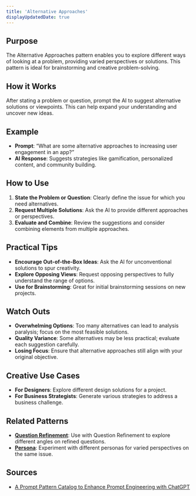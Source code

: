 ```yaml
---
title: 'Alternative Approaches'
displayUpdatedDate: true
---
```


## Purpose
The Alternative Approaches pattern enables you to explore different ways of looking at a problem, providing varied perspectives or solutions. This pattern is ideal for brainstorming and creative problem-solving.

## How it Works
After stating a problem or question, prompt the AI to suggest alternative solutions or viewpoints. This can help expand your understanding and uncover new ideas.

## Example
- **Prompt**: “What are some alternative approaches to increasing user engagement in an app?”
- **AI Response**: Suggests strategies like gamification, personalized content, and community building.

## How to Use
1. **State the Problem or Question**: Clearly define the issue for which you need alternatives.
2. **Request Multiple Solutions**: Ask the AI to provide different approaches or perspectives.
3. **Evaluate and Combine**: Review the suggestions and consider combining elements from multiple approaches.

## Practical Tips
- **Encourage Out-of-the-Box Ideas**: Ask the AI for unconventional solutions to spur creativity.
- **Explore Opposing Views**: Request opposing perspectives to fully understand the range of options.
- **Use for Brainstorming**: Great for initial brainstorming sessions on new projects.

## Watch Outs
- **Overwhelming Options**: Too many alternatives can lead to analysis paralysis; focus on the most feasible solutions.
- **Quality Variance**: Some alternatives may be less practical; evaluate each suggestion carefully.
- **Losing Focus**: Ensure that alternative approaches still align with your original objective.

## Creative Use Cases
- **For Designers**: Explore different design solutions for a project.
- **For Business Strategists**: Generate various strategies to address a business challenge.

## Related Patterns
- **[Question Refinement](../question-refinement)**: Use with Question Refinement to explore different angles on refined questions.
- **[Persona](../persona)**: Experiment with different personas for varied perspectives on the same issue.

## Sources
- [A Prompt Pattern Catalog to Enhance Prompt Engineering with ChatGPT](https://arxiv.org/pdf/2302.11382)